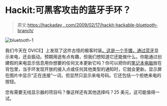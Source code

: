 # Hackit:可黑客攻击的蓝牙手环？

> 原文:[https://hackaday . com/2009/02/17/hackit-hackable-bluetooth-branch/](https://hackaday.com/2009/02/17/hackit-hackable-bluetooth-bracelet/)

![bluetooth-1](../Images/4bfdb835312b4c09f81fe682d6d11a9b.png "bluetooth-1")

我们今天在 DVICE】上发现了这件古怪的极客时装[。这是一个手镯，](http://dvice.com/archives/2009/02/bluetooth_brace_1.php "DVICE: Bluetooth Bracelet discreetly vibrates, shows caller ID info")[通过蓝牙](http://www.chinavasion.com/product_info.php/pName/bluetooth-bracelet-with-vibration-and-lcd-display/ "Bluetooth Bracelet with Vibration and LCD Display   - From China")显示来电，还会振动。预期用途有点有趣，但我们想知道它还能做什么。你能通过创建假的来电显示信息用你想要的任何文本更新它吗？你可以把你的[笔记本电脑](http://www.mahalo.com/Laptop_Hacks "Laptop Hacks - Mahalo")放在背包里，当手环发现开放的接入点或任何其他类型的通知时，它就会更新。显示屏在图片中显示“正在连接”一词，但显然只显示来电号码。它还包括一个拒绝来电的按钮。

您有需要无线显示器的项目吗？像这样还有其他选择吗？25 美元，这可能值得一试。